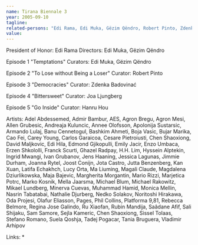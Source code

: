 ```yaml
---
name: Tirana Biennale 3
year: 2005-09-10
tagline:
related-persons: "Edi Rama, Edi Muka, Gëzim Qëndro, Robert Pinto, Zdenka Badovinać, Joa Ljungberg, Hanru Hou, Armando Lulaj, Edi Hila, Jutta Benzenberg, Olafur Eliasson, Saâdane Afif, Stefano Romano, Erzen Shkololli"
value:
---
```

President of Honor: Edi Rama
Directors: Edi Muka, Gëzim Qëndro

Episode 1 "Temptations"
Curators: Edi Muka, Gëzim Qëndro

Episode 2 "To Lose without Being a Loser"
Curator: Robert Pinto

Episode 3 "Democracies"
Curator: Zdenka Badovinać

Episode 4 "Bittersweet"
Curator: Joa Ljungberg

Episode 5 "Go Inside"
Curator: Hanru Hou

Artists: Adel Abdessemed, Admir Bambur, AES, Agron Bregu, Agron Mesi, Allen Grubesic, Andreaja Kuluncic, Annee Olofsson, Apolonija Sustarsic, Armando Lulaj, Banu Cennetogul, Bashkim Ahmeti, Boja Vasic, Bujar Marika, Cao Fei, Carey Young, Carlos Garaicoa, Cesare Pietroiusti, Chen Shaoxiong, David Maljkovic, Edi Hila, Edmond Gjikopulli, Emily Jacir, Enzo Umbaca, Erzen Shkololli, Franck Scurti, Ghazel Radpay, H.H. Lim, Hyssein Alptekin, Ingrid Mwangi, Ivan Grubanov, Jens Haaning, Jessica Lagunas, Jimmie Durham, Joanna Rytel, Joost Conijn, Jota Castro, Jutta Benzenberg, Kan Xuan, Latifa Echakhch, Lucy Orta, Ma Liuming, Magali Claude, Magdalena Dziurlikowska, Maja Bajevic, Margherita Morgantin, Mario Rizzi, Marjetica Potrc, Marko Kosnik, Mella Jaarsma, Michael Blum, Michael Rakowitz, Mikael Lundberg, Minerva Cuevas, Muhammad Hamid, Monica Mellin, Nasrin Tabatabai, Nathalie Djurberg, Nedko Solakov, Noritoshi Hirakawa, Oda Projesi, Olafur Eliasson, Pages, Phil Collins, Platforma 9,81, Rebecca Belmore, Regina Jose Galindo, Ru Xiaofan, Rubin Mandija, Saâdane Afif, Sali Shijaku, Sam Samore, Sejla Kameric, Chen Shaoxiong, Sissel Tolaas, Stefano Romano, Suela Qoshja, Tadej Pogacar, Tania Bruguera, Vladimir Arhipov

Links:
*
